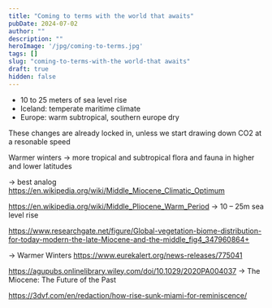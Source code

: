 ```yaml
---
title: "Coming to terms with the world that awaits"
pubDate: 2024-07-02
author: ""
description: ""
heroImage: '/jpg/coming-to-terms.jpg'
tags: []
slug: "coming-to-terms-with-the world-that awaits"
draft: true
hidden: false
---
```


* 10 to 25 meters of sea level rise 
* Iceland: temperate maritime climate
* Europe: warm subtropical, southern europe dry 

These changes are already locked in, unless we start drawing down CO2 at a resonable speed 

Warmer winters -> more tropical and subtropical flora and fauna in higher and lower latitudes 

-> best analog
https://en.wikipedia.org/wiki/Middle_Miocene_Climatic_Optimum


https://en.wikipedia.org/wiki/Middle_Pliocene_Warm_Period
-> 10 – 25m sea level rise 

https://www.researchgate.net/figure/Global-vegetation-biome-distribution-for-today-modern-the-late-Miocene-and-the-middle_fig4_347960864+

-> Warmer Winters
https://www.eurekalert.org/news-releases/775041


https://agupubs.onlinelibrary.wiley.com/doi/10.1029/2020PA004037 
-> The Miocene: The Future of the Past
 

https://3dvf.com/en/redaction/how-rise-sunk-miami-for-reminiscence/ 